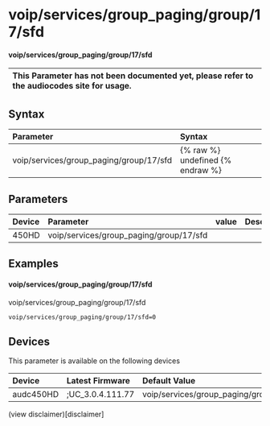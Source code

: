 ﻿---
description: voip/services/group_paging/group/17/sfd
search: false
---

# voip/services/group_paging/group/17/sfd

#### voip/services/group_paging/group/17/sfd


| This Parameter has not been documented yet, please refer to the audiocodes site for usage.  |
| :--- |

## Syntax
| Parameter | Syntax |
| :--- | :--- |
|voip/services/group_paging/group/17/sfd | {% raw %} undefined {% endraw %} |

## Parameters
|Device|Parameter|value|Description|
|:---|:---|:---|:---|
| 450HD | voip/services/group_paging/group/17/sfd |  |  |

## Examples
#### voip/services/group_paging/group/17/sfd

voip/services/group_paging/group/17/sfd

```
voip/services/group_paging/group/17/sfd=0
```

## Devices
This parameter is available on the following devices

| Device | Latest Firmware | Default Value |
|:---|:---|:---|
| audc450HD | ;UC_3.0.4.111.77 | voip/services/group_paging/group/17/sfd=0 

(view disclaimer)[disclaimer]
